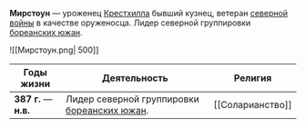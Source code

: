 **Мирстоун** — уроженец [Крестхилла](Крестхилл) бывший кузнец, ветеран [северной войны](Северная%20война) в качестве оруженосца. Лидер северной группировки [бореанских южан](Бореанские%20южане).

![[Мирстоун.png| 500]]

| Годы жизни             | Деятельность                                                      | Религия          |
| ---------------------- | ----------------------------------------------------------------- | ---------------- |
| **387  г.** — **н.в.** | Лидер северной группировки [бореанских южан](Бореанские%20южане). | [[Соларианство]] |
